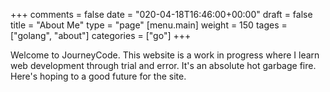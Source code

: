 +++
comments = false
date = "020-04-18T16:46:00+00:00"
draft = false
title = "About Me"
type = "page"
[menu.main]
weight = 150
tages = ["golang", "about"]
categories = ["go"]
+++

Welcome to JourneyCode. This website is a work in progress where I learn web development through trial and error.
It's an absolute hot garbage fire. Here's hoping to a good future for the site.